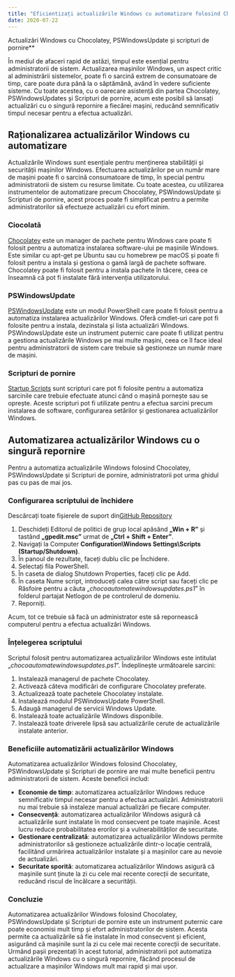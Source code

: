 ```yaml
---
title: "Eficientizați actualizările Windows cu automatizare folosind Chocolatey, PSWindowsUpdate și Scripturi de pornire"
date: 2020-07-22
---
```

 Actualizări Windows cu Chocolatey, PSWindowsUpdate și scripturi de pornire**

În mediul de afaceri rapid de astăzi, timpul este esențial pentru administratorii de sistem. Actualizarea mașinilor Windows, un aspect critic al administrării sistemelor, poate fi o sarcină extrem de consumatoare de timp, care poate dura până la o săptămână, având în vedere suficiente sisteme. Cu toate acestea, cu o oarecare asistență din partea Chocolatey, PSWindowsUpdates și Scripturi de pornire, acum este posibil să lansați actualizări cu o singură repornire a fiecărei mașini, reducând semnificativ timpul necesar pentru a efectua actualizări.

## Raționalizarea actualizărilor Windows cu automatizare

Actualizările Windows sunt esențiale pentru menținerea stabilității și securității mașinilor Windows. Efectuarea actualizărilor pe un număr mare de mașini poate fi o sarcină consumatoare de timp, în special pentru administratorii de sistem cu resurse limitate. Cu toate acestea, cu utilizarea instrumentelor de automatizare precum Chocolatey, PSWindowsUpdate și Scripturi de pornire, acest proces poate fi simplificat pentru a permite administratorilor să efectueze actualizări cu efort minim.

### Ciocolată

[Chocolatey](https://chocolatey.org/) este un manager de pachete pentru Windows care poate fi folosit pentru a automatiza instalarea software-ului pe mașinile Windows. Este similar cu apt-get pe Ubuntu sau cu homebrew pe macOS și poate fi folosit pentru a instala și gestiona o gamă largă de pachete software. Chocolatey poate fi folosit pentru a instala pachete în tăcere, ceea ce înseamnă că pot fi instalate fără intervenția utilizatorului.

### PSWindowsUpdate

[PSWindowsUpdate](https://www.powershellgallery.com/packages/PSWindowsUpdate/2.0.0.4) este un modul PowerShell care poate fi folosit pentru a automatiza instalarea actualizărilor Windows. Oferă cmdlet-uri care pot fi folosite pentru a instala, dezinstala și lista actualizări Windows. PSWindowsUpdate este un instrument puternic care poate fi utilizat pentru a gestiona actualizările Windows pe mai multe mașini, ceea ce îl face ideal pentru administratorii de sistem care trebuie să gestioneze un număr mare de mașini.

### Scripturi de pornire

[Startup Scripts](https://docs.microsoft.com/en-us/previous-versions/windows/it-pro/windows-server-2012-R2-and-2012/dn789190(v=ws.11)) sunt scripturi care pot fi folosite pentru a automatiza sarcinile care trebuie efectuate atunci când o mașină pornește sau se oprește. Aceste scripturi pot fi utilizate pentru a efectua sarcini precum instalarea de software, configurarea setărilor și gestionarea actualizărilor Windows.

## Automatizarea actualizărilor Windows cu o singură repornire

Pentru a automatiza actualizările Windows folosind Chocolatey, PSWindowsUpdate și Scripturi de pornire, administratorii pot urma ghidul pas cu pas de mai jos.

### Configurarea scriptului de închidere
Descărcați toate fișierele de suport din[GitHub Repository](https://github.com/simeononsecurity/ChocoAutomateWindowsUpdates)

1. Deschideți Editorul de politici de grup local apăsând **„Win + R”** și tastând **„gpedit.msc”** urmat de **„Ctrl + Shift + Enter”**.
2. Navigați la Computer **Configuration\Windows Settings\Scripts (Startup/Shutdown)**.
3. În panoul de rezultate, faceți dublu clic pe Închidere.
4. Selectați fila PowerShell.
5. În caseta de dialog Shutdown Properties, faceți clic pe Add.
6. În caseta Nume script, introduceți calea către script sau faceți clic pe Răsfoire pentru a căuta „*chocoautomatewindowsupdates.ps1*” în folderul partajat Netlogon de pe controlerul de domeniu.
7. Reporniți.

Acum, tot ce trebuie să facă un administrator este să repornească computerul pentru a efectua actualizări Windows.

### Înțelegerea scriptului

Scriptul folosit pentru automatizarea actualizărilor Windows este intitulat „*chocoautomatewindowsupdates.ps1*”. Îndeplinește următoarele sarcini:

1. Instalează managerul de pachete Chocolatey.
2. Activează câteva modificări de configurare Chocolatey preferate.
3. Actualizează toate pachetele Chocolatey instalate.
4. Instalează modulul PSWindowsUpdate PowerShell.
5. Adaugă managerul de servicii Windows Update.
6. Instalează toate actualizările Windows disponibile.
7. Instalează toate driverele lipsă sau actualizările cerute de actualizările instalate anterior.

### Beneficiile automatizării actualizărilor Windows

Automatizarea actualizărilor Windows folosind Chocolatey, PSWindowsUpdate și Scripturi de pornire are mai multe beneficii pentru administratorii de sistem. Aceste beneficii includ:

- **Economie de timp**: automatizarea actualizărilor Windows reduce semnificativ timpul necesar pentru a efectua actualizări. Administratorii nu mai trebuie să instaleze manual actualizări pe fiecare computer.
- **Consecvență**: automatizarea actualizărilor Windows asigură că actualizările sunt instalate în mod consecvent pe toate mașinile. Acest lucru reduce probabilitatea erorilor și a vulnerabilităților de securitate.
- **Gestionare centralizată**: automatizarea actualizărilor Windows permite administratorilor să gestioneze actualizările dintr-o locație centrală, facilitând urmărirea actualizărilor instalate și a mașinilor care au nevoie de actualizări.
- **Securitate sporită**: automatizarea actualizărilor Windows asigură că mașinile sunt ținute la zi cu cele mai recente corecții de securitate, reducând riscul de încălcare a securității.

### Concluzie

Automatizarea actualizărilor Windows folosind Chocolatey, PSWindowsUpdate și Scripturi de pornire este un instrument puternic care poate economisi mult timp și efort administratorilor de sistem. Acesta permite ca actualizările să fie instalate în mod consecvent și eficient, asigurând că mașinile sunt la zi cu cele mai recente corecții de securitate. Urmând pașii prezentați în acest tutorial, administratorii pot automatiza actualizările Windows cu o singură repornire, făcând procesul de actualizare a mașinilor Windows mult mai rapid și mai ușor.
